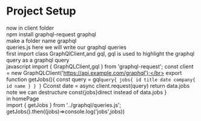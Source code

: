 
# Project Setup

now in client folder</br>
 npm install graphql-request graphql</br>
make a folder name graphql </br>
queries.js
here we will write our graphql queries</br>
first import class GraphQlClient,and gql, gql is used to highlight the graphql query as a graphql query</br>
javascript
import { GraphQLClient,gql } from 'graphql-request';
const client = new GraphQLClient('https://api.example.com/graphql');</br>
export function getJobs(){
        const query = gql`
        query{
                jobs{
                        id
                        title
                        date
                        company{
                                id
                                name
                        }
                }
        }
        `
        Cconst date = async client.request(query)
        return data.jobs
        note we can destructure const{jobs}direct instead of data.jobs
}
</br>
in homePage </br>
import { getJobs } from '../graphql/queries.js';</br>
getJobs().then((jobs)=>console.log('jobs',jobs))
